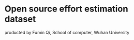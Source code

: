 # Open source effort estimation dataset
producted by Fumin Qi, School of computer, Wuhan University

